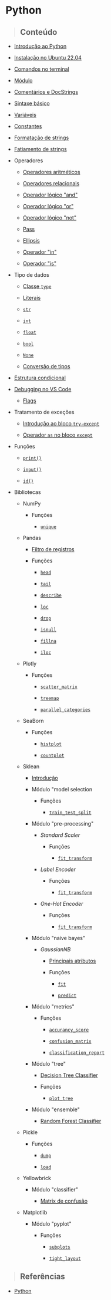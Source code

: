 # Python

> ## **Conteúdo**

- [Introdução ao Python](/python/introduction.md)

- [Instalação no Ubuntu 22.04](/python/instalation-ubuntu.md)

- [Comandos no terminal](/python/commands.md)

- [Módulo](/python/core/module.md)

- [Comentários e DocStrings](/python/core/comments-and-docstrings.md)

- [Sintaxe básico](/python/sintaxe-basica.md)

- [Variáveis](/python/core/variables.md)

- [Constantes](/python/core/constants.md)

- [Formatação de strings](/python/core/strings-formatting.md)

- [Fatiamento de strings](/python/core/string-slicing.md)

- Operadores

  - [Operadores aritméticos](/python/core/operators/arithmetics-operators.md)

  - [Operadores relacionais](/python/core/operators/relational-operators.md)

  - [Operador lógico "and"](/python/core/operators/and-operator.md)

  - [Operador lógico "or"](/python/core/operators/or-operator.md)

  - [Operador lógico "not"](/python/core/operators/not-operator.md)

  - [Pass](/python/core/operators/pass-operator.md)

  - [Ellipsis](/python/core/operators/ellipsis-operator.md)

  - [Operador "in"](/python/core/operators/in-operator.md)

  - [Operador "is"](/python/core/operators/is-operador.md)

- Tipo de dados

  - [Classe `type`](/python/core/data-types/class-type.md)

  - [Literais](/python/core/data-types/literals.md)

  - [`str`](/python/core/data-types/str-type.md)

  - [`int`](/python/core/data-types/int-type.md)

  - [`float`](/python/core/data-types/float-type.md)

  - [`bool`](/python/core/data-types/bool-type.md)

  - [`None`](/python/core/data-types/none-type.md)

  - [Conversão de tipos](/python/core/data-types/typecasting.md)

- [Estrutura condicional](/python/core/conditional-structure.md)

- [Debugging no VS Code](/python/debugging-vscode.md)

  - [Flags](/python/flags.md)

- Tratamento de exceções

  - [Introdução ao bloco `try-except`](/python/core/exception-handling/try-except-introduction.md)

  - [Operador `as` no bloco `except`](/python/core/exception-handling/as-operator-in-except.md)

- Funções

  - [`print()`](/python/core/functions/print-function.md)

  - [`input()`](/python/core/functions/input-function.md)

  - [`id()`](/python/core/functions/id-function.md)

- Bibliotecas

  - NumPy

    - Funções

      - [`unique`](/python/library/numpy/functions/unique.md)

  - Pandas

    - [Filtro de registros](/python/library/pandas/registry_filter.md)

    - Funções

      - [`head`](/python/library/pandas/functions/head.md)

      - [`tail`](/python/library/pandas/functions/tail.md)

      - [`describe`](/python/library/pandas/functions/describe.md)

      - [`loc`](/python/library/pandas/functions/loc.md)

      - [`drop`](/python/library/pandas/functions/drop.md)

      - [`isnull`](/python/library/pandas/functions/isnull.md)

      - [`fillna`](/python/library/pandas/functions/fillna.md)

      - [`iloc`](/python/library/pandas/functions/iloc.md)

  - Plotly

    - Funções

      - [`scatter_matrix`](/python/library/plotly/functions/scatter_matrix.md)

      - [`treemap`](/python/library/plotly/functions/treemap.md)

      - [`parallel_categories`](/python/library/plotly/functions/parallel_categories.md)

  - SeaBorn

    - Funções

      - [`histplot`](/python/library/seaborn/functions/histplot.md)

      - [`countplot`](/python/library/seaborn/functions/countplot.md)

  - Sklean

    - [Introdução](/python/library/sklearn/introduction.md)

    - Módulo "model selection

      - Funções

        - [`train_test_split`](/python/library/sklearn/model-selection/functions/train-test-split.md)

    - Módulo "pre-processing"

      - _Standard Scaler_

        - Funções

          - [`fit_transform`](/python/library/sklearn/standard-scaler/functions/fit_transform.md)

      - _Label Encoder_

        - Funções

          - [`fit_transform`](/python/library/sklearn/label-enconder/functions/fit_transform.md)

      - _One-Hot Encoder_

        - Funções

          - [`fit_transform`](/python/library/sklearn/one-hot-encoder/functions/fit_transform.md)

    - Módulo "naive bayes"

      - _GaussianNB_

        - [Principais atributos](/python/library/sklearn/gaussian-nb/main-attributes.md)

        - Funções

          - [`fit`](/python/library/sklearn/gaussian-nb/functions/fit.md)

          - [`predict`](/python/library/sklearn/gaussian-nb/functions/predict.md)

    - Módulo "metrics"

        - Funções

          - [`accurancy_score`](/python/library/sklearn/metrics/functions/accurancy-score.md)

          - [`confusion_matrix`](/python/library/sklearn/metrics/functions/confusion_matrix.md)

          - [`classification_report`](/python/library/sklearn/metrics/functions/classification_report.md)

    - Módulo "tree"

        - [Decision Tree Classifier](/python/library/sklearn/tree/decision-tree-classifier.md)

        - Funções

          - [`plot_tree`](/python/library/sklearn/tree/functions/plot_tree.md)

    - Módulo "ensemble"

      - [Random Forest Classifier](/python/library/sklearn/ensemble/random-forest-classifier.md)

  - Pickle

    - Funções

      - [`dump`](/python/library/pickle/functions/dump.md)

      - [`load`](/python/library/pickle/functions/load.md)

  - Yellowbrick

    - Módulo "classifier"

      - [Matrix de confusão](/python/library/yellowbrick/classifier/confusion-matrix.md)

  - Matplotlib

    - Módulo "pyplot"

      - Funções

        - [`subplots`](/python/library/matplotlib/pyplot/functions/subplots.md)

        - [`tight_layout`](/python/library/matplotlib/pyplot/functions/tight_layout.md)

> ## **Referências**

- [Python](/python/references.md)

